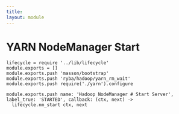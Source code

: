 ```yaml
---
title: 
layout: module
---
```


# YARN NodeManager Start

    lifecycle = require '../lib/lifecycle'
    module.exports = []
    module.exports.push 'masson/bootstrap'
    module.exports.push 'ryba/hadoop/yarn_rm_wait'
    module.exports.push require('./yarn').configure

    module.exports.push name: 'Hadoop NodeManager # Start Server', label_true: 'STARTED', callback: (ctx, next) ->
      lifecycle.nm_start ctx, next
